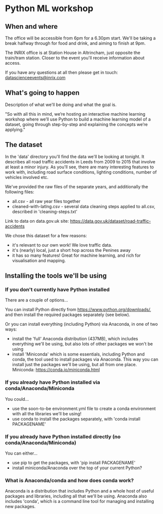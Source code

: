 # Python ML workshop

## When and where

The office will be accessible from 6pm for a 6.30pm start. We'll be taking a break halfway through for food and drink, and aiming to finish at 9pm.

The INRIX office is at Station House in Altrincham, just opposite the train/tram station. Closer to the event you'll receive information about access.

If you have any questions at all then please get in touch: datascienceevents@inrix.com

## What's going to happen

Description of what we'll be doing and what the goal is.

"So with all this in mind, we’re hosting an interactive machine learning workshop where we’ll use Python to build a machine learning model of a dataset, going through step-by-step and explaining the concepts we’re applying."

## The dataset

In the 'data' directory you'll find the data we'll be looking at tonight. It describes all road traffic accidents in Leeds from 2009 to 2015 that involve at least a minor injury. As you'll see, there are many interesting features to work with, including road surface conditions, lighting conditions, number of vehicles involved etc. 

We've provided the raw files of the separate years, and additionally the following files:

* all.csv - all raw year files together
* cleaned-with-latlng.csv - several data cleaning steps applied to all.csv, described in 'cleaning-steps.txt'

Link to data on data.gov.uk site: https://data.gov.uk/dataset/road-traffic-accidents

We chose this dataset for a few reasons:
* it's relevant to our own work! We love traffic data.
* it's (nearly) local, just a short hop across the Penines away
* it has so many features! Great for machine learning, and rich for visualisation and mapping.

## Installing the tools we'll be using

### If you don't currently have Python installed

There are a couple of options...

You can install Python directly from https://www.python.org/downloads/, and then install the required packages separately (see below).

Or you can install everything (including Python) via Anaconda, in one of two ways:
- install the 'full' Anaconda distribution (437MB), which includes everything we'll be using, but also lots of other packages we won't be using 
- install 'Miniconda' which is some essentials, including Python and conda, the tool used to install packages via Anaconda. This way you can install just the packages we'll be using, but all from one place. Miniconda: https://conda.io/miniconda.html

### If you already have Python installed via conda/Anaconda/Miniconda

You could...
* use the soon-to-be environment.yml file to create a conda environment with all the libraries we'll be using!
* use conda to install the packages separately, with 'conda install PACKAGENAME'

### If you already have Python installed directly (no conda/Anaconda/Miniconda)

You can either...
- use pip to get the packages, with 'pip install PACKAGENAME'
- install miniconda/Anaconda over the top of your current Python?

### What is Anaconda/conda and how does conda work?

Anaconda is a distribution that includes Python and a whole host of useful packages and libraries, including all that we'll be using. Anaconda also includes 'conda', which is a command line tool for managing and installing new packages.


